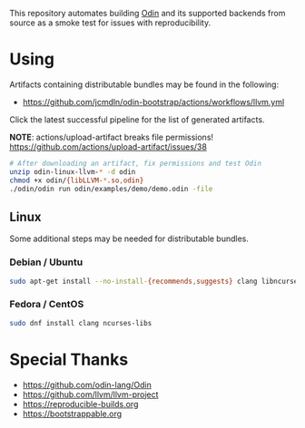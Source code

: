 This repository automates building [Odin] and its supported backends from source as a smoke test for issues with reproducibility.

[Odin]: https://github.com/odin-lang/Odin

# Using

Artifacts containing distributable bundles may be found in the following:

- https://github.com/jcmdln/odin-bootstrap/actions/workflows/llvm.yml

Click the latest successful pipeline for the list of generated artifacts.

**NOTE**: actions/upload-artifact breaks file permissions! https://github.com/actions/upload-artifact/issues/38

```sh
# After downloading an artifact, fix permissions and test Odin
unzip odin-linux-llvm-* -d odin
chmod +x odin/{libLLVM-*.so,odin}
./odin/odin run odin/examples/demo/demo.odin -file
```

## Linux

Some additional steps may be needed for distributable bundles.

### Debian / Ubuntu

```sh
sudo apt-get install --no-install-{recommends,suggests} clang libncurses-dev
```

### Fedora / CentOS

```sh
sudo dnf install clang ncurses-libs
```

# Special Thanks

- https://github.com/odin-lang/Odin
- https://github.com/llvm/llvm-project
- https://reproducible-builds.org
- https://bootstrappable.org

